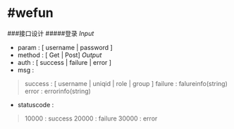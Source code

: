 #wefun
================
###接口设计
#####登录
*Input*
- param : [ username | password ]
- method : [ Get | Post]
*Output*
- auth : [ success | failure | error ]
- msg : 
> success : [ username | uniqid | role | group ]
> failure :  falureinfo(string)
> error : errorinfo(string)
- statuscode :
> 10000 : success
> 20000 : failure
> 30000 : error